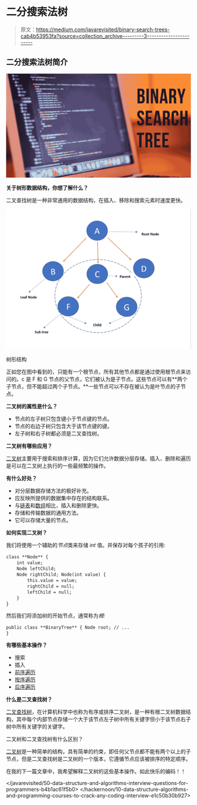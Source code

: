 # 二分搜索法树

> 原文：<https://medium.com/javarevisited/binary-search-trees-cab4b53953fa?source=collection_archive---------3----------------------->

## 二分搜索法树简介

![](img/5b6d3015a7ba8c63384e1b9954a31428.png)

**关于树形数据结构，你想了解什么？**

二叉查找树是一种非常通用的数据结构，在插入、移除和搜索元素时速度更快。

![](img/1c1c96c79cbfc8b56501b709b1bbef5e.png)

树形结构

正如您在图中看到的，只能有一个根节点，所有其他节点都是通过使用根节点来访问的。c 是 F 和 G 节点的父节点，它们被认为是子节点。这些节点可以有**两个子节点，但不能超过两个子节点。**一些节点可以不存在被认为是叶节点的子节点。

**二叉树的属性是什么？**

*   节点的左子树只包含键小于节点键的节点。
*   节点的右边子树只包含大于该节点键的键。
*   左子树和右子树都必须是二叉查找树。

**二叉树有哪些应用？**

[二叉树](/javarevisited/20-binary-tree-algorithms-problems-from-coding-interviews-c5e5a384df30)主要用于搜索和排序计算，因为它们允许数据分层存储。插入、删除和遍历是可以在二叉树上执行的一些最频繁的操作。

**有什么好处？**

*   对分层数据存储方法的极好补充。
*   应反映所提供的数据集中存在的结构联系。
*   与[链表](/javarevisited/top-20-linked-list-coding-problems-from-technical-interviews-90b64d2df093)和[数组](/javarevisited/20-array-coding-problems-and-questions-from-programming-interviews-869b475b9121?source=---------15------------------)相比，插入和删除更快。
*   存储和传输数据的通用方法。
*   它可以存储大量的节点。

**如何实现二叉树？**

我们将使用一个辅助的*节点*类来存储 *int* 值。并保存对每个孩子的引用:

```
class **Node** {
    int value;
    Node leftChild;
    Node rightChild; Node(int value) {
        this.value = value;
        rightChild = null;
        leftChild = null;
    }
}
```

然后我们将添加树的开始节点，通常称为*根:*

```
public class **BinaryTree** { Node root; // ...
}
```

**有哪些基本操作？**

*   搜索
*   插入
*   [前序遍历](https://javarevisited.blogspot.com/2016/07/binary-tree-preorder-traversal-in-java-using-recursion-iteration-example.html#axzz6dXsEfLvJ)
*   [按序遍历](https://javarevisited.blogspot.com/2016/08/inorder-traversal-of-binary-tree-in-java-recursion-iteration-example.html)
*   [后序遍历](https://javarevisited.blogspot.com/2016/10/post-order-binary-tree-traversal-in-java-iteration-recursion.html#axzz5ghwj3kuU)

**什么是二叉查找树？**

[二叉查找树](https://javarevisited.blogspot.com/2015/10/how-to-implement-binary-search-tree-in-java-example.html#axzz6dXsEfLvJ)，在计算机科学中也称为有序或排序二叉树，是一种有根二叉树数据结构，其中每个内部节点存储一个大于该节点左子树中所有关键字但小于该节点右子树中所有关键字的关键字。

二叉树和二叉查找树有什么区别？

[二叉树](https://www.java67.com/2020/02/top-40-binary-tree-interview-questions.html)是一种简单的结构，具有简单的约束，即任何父节点都不能有两个以上的子节点，但是二叉查找树是二叉树的一个版本，它遵循节点应该被排序的特定顺序。

在我的下一篇文章中，我希望解释二叉树的这些基本操作。如此快乐的编码！！

</javarevisited/50-data-structure-and-algorithms-interview-questions-for-programmers-b4b1ac61f5b0>  </hackernoon/10-data-structure-algorithms-and-programming-courses-to-crack-any-coding-interview-e1c50b30b927> 